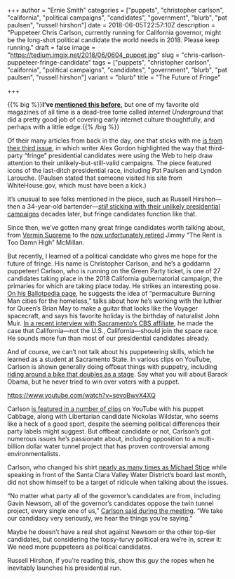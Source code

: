+++
author = "Ernie Smith"
categories = ["puppets", "christopher carlson", "california", "political campaigns", "candidates", "government", "blurb", "pat paulsen", "russell hirshon"]
date = 2018-06-05T22:57:10Z
description = "Puppeteer Chris Carlson, currently running for California governor, might be the long-shot political candidate the world needs in 2018. Please keep running."
draft = false
image = "https://tedium.imgix.net/2018/06/0604_puppet.jpg"
slug = "chris-carlson-puppeteer-fringe-candidate"
tags = ["puppets", "christopher carlson", "california", "political campaigns", "candidates", "government", "blurb", "pat paulsen", "russell hirshon"]
variant = "blurb"
title = "The Future of Fringe"

+++

{{% big %}}**I’ve [mentioned this before](https://tedium.co/2017/06/29/90s-internet-books-history/),** but one of my favorite old magazines of all time is a dead-tree tome called *Internet Underground* that did a pretty good job of covering early internet culture thoughtfully, and perhaps with a little edge.{{% /big %}}

Of their many articles from back in the day, one that sticks with me [is from their third issue](https://web.archive.org/web/19961019060814/http://www.underground-online.com:80/archive/issue3/fringe/), in which writer Alex Gordon highlighted the way that third-party “fringe” presidential candidates were using the Web to help draw attention to their unlikely-but-still-valid campaigns. The piece featured icons of the last-ditch presidential race, including Pat Paulsen and Lyndon Larouche. (Paulsen stated that someone visited his site from WhiteHouse.gov, which must have been a kick.)

It’s unusual to see folks mentioned in the piece, such as Russell Hirshon—then a 34-year-old bartender—[*still* sticking with their unlikely presidential campaigns](http://russell.org/) decades later, but fringe candidates function like that.

Since then, we’ve gotten many great fringe candidates worth talking about, from [Vermin Supreme](https://en.wikipedia.org/wiki/Vermin_Supreme) to the [now unfortunately retired](https://www.nytimes.com/2015/12/10/nyregion/jimmy-mcmillan-rent-is-too-damn-high-candidate-is-retiring-from-politics.html) Jimmy “The Rent is Too Damn High” McMillan.

But recently, I learned of a political candidate who gives me hope for the future of fringe. His name is Christopher Carlson, and he’s a goddamn puppeteer! Carlson, who is running on the Green Party ticket, is one of 27 candidates taking place in the 2018 California gubernatorial campaign, the primaries for which are taking place today. He strikes an interesting pose. [On his Ballotpedia page](https://bit.ly/2JtQ5Si), he suggests the idea of “permaculture Burning Man cities for the homeless,” talks about how he’s working with the luthier for Queen’s Brian May to make a guitar that looks like the Voyager spacecraft, and says his favorite holiday is the birthday of naturalist John Muir. [In a recent interview with Sacramento’s CBS affiliate](http://sacramento.cbslocal.com/2018/05/08/campaign-2018-lesser-known-gubernatorial/), he made the case that California—not the U.S., California—should join the space race. He sounds more fun than most of our presidential candidates already.

And of course, we can’t not talk about his puppeteering skills, which he learned as a student at Sacramento State. In various clips on YouTube, Carlson is shown generally doing offbeat things with puppetry, including [riding around a bike that doubles as a stage](https://www.youtube.com/watch?v=4HBB4WHcKnw). Say what you will about Barack Obama, but he never tried to win over voters with a puppet.

https://www.youtube.com/watch?v=sevoBwvX4XQ

Carlson [is featured in a number of clips](https://www.youtube.com/watch?v=sevoBwvX4XQ) on YouTube with his puppet Cabbage, along with Libertarian candidate Nickolas Wildstar, who seems like a heck of a good sport, despite the seeming political differences their party labels might suggest. But offbeat candidate or not, Carlson’s got numerous issues he’s passionate about, including opposition to a multi-billion dollar water tunnel project that has proven controversial among environmentalists.

Carlson, who changed his shirt [nearly as many times as Michael Stipe](https://www.youtube.com/watch?v=fMbYPDAaIA0) while speaking in front of the Santa Clara Valley Water District’s board last month, did not show himself to be a target of ridicule when talking about the issues.

“No matter what party all of the governor’s candidates are from, including Gavin Newsom, all of the governor’s candidates oppose the twin tunnel project, every single one of us,” [Carlson said during the meeting](https://www.youtube.com/watch?v=kh6dRySGdu0). “We take our candidacy very seriously, we hear the things you’re saying.” 

Maybe he doesn’t have a real shot against Newsom or the other top-tier candidates, but considering the topsy-turvy political era we’re in, screw it: We need more puppeteers as political candidates.

Russell Hirshon, if you’re reading this, show this guy the ropes when he inevitably launches his presidential run.